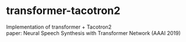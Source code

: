 # transformer-tacotron2
Implementation of transformer + Tacotron2 \
paper: Neural Speech Synthesis with Transformer Network (AAAI 2019)
